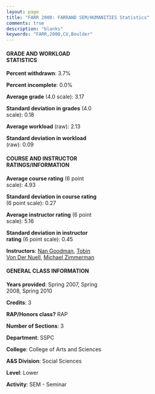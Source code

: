 ```yaml
---
layout: page
title: "FARR 2000: FARRAND SEM/HUMANITIES Statistics"
comments: true
description: "blanks"
keywords: "FARR,2000,CU,Boulder"
---
```

<head>
<script src="https://ajax.googleapis.com/ajax/libs/jquery/2.1.3/jquery.min.js"></script>
<script src="https://dl.dropboxusercontent.com/s/pc42nxpaw1ea4o9/highcharts.js?dl=0"></script>
<!-- <script src="../assets/js/highcharts.js"></script> -->
<style type="text/css">@font-face {
	font-family: "Bebas Neue";
	src: url(https://www.filehosting.org/file/details/544349/BebasNeue Regular.otf) format("opentype");
	}
	h1.Bebas { 
		font-family: "Bebas Neue", Verdana, Tahoma;
	}
</style>
</head>
<body>
	<div id="container" style="float: right; width: 45%; height: 88%; margin-left: 2.5%; margin-right: 2.5%;"></div>
	<script language="JavaScript">
		$(document).ready(function() {
		var chart = {type: 'column'};
		var title = {text: 'Grade Distribution'};
		var xAxis = {categories: ['A','B','C','D','F'],crosshair: true};
		var yAxis = {min: 0,title: {text: 'Percentage'}};
		var tooltip = {headerFormat: '<center><b><span style="font-size:20px">{point.key}</span></b></center>',
		               pointFormat: '<td style="padding:0"><b>{point.y:.1f}%</b></td>',
		               footerFormat: '</table>',shared: true,useHTML: true};
		var plotOptions = {column: {pointPadding: 0.0,borderWidth: 0}};  
		var credits = {enabled: false};var series= [{name: 'Percent',data: [28.44,62.04,9.52,0.0,0.0,]}];
		var json = {};
		json.chart = chart;
		json.title = title;
		json.tooltip = tooltip;
		json.xAxis = xAxis;
		json.yAxis = yAxis;  
		json.series = series;
		json.plotOptions = plotOptions;  
		json.credits = credits;
		$('#container').highcharts(json);
	});
	</script>
</body>
			   
#### GRADE AND WORKLOAD STATISTICS

**Percent withdrawn**: 3.7%

**Percent incomplete**: 0.0%

**Average grade** (4.0 scale): 3.17

**Standard deviation in grades** (4.0 scale): 0.18

**Average workload** (raw): 2.13

**Standard deviation in workload** (raw): 0.09

#### COURSE AND INSTRUCTOR RATINGS/INFORMATION

**Average course rating** (6 point scale): 4.93

**Standard deviation in course rating** (6 point scale): 0.27

**Average instructor rating** (6 point scale): 5.16

**Standard deviation in instructor rating** (6 point scale): 0.45

**Instructors**: <a href='../../instructors/Nan_Goodman'>Nan Goodman</a>, <a href='../../instructors/Tobin_Von_Der_Nuell'>Tobin Von Der Nuell</a>, <a href='../../instructors/Michael_Zimmerman'>Michael Zimmerman</a>

#### GENERAL CLASS INFORMATION

**Years provided**: Spring 2007, Spring 2008, Spring 2010

**Credits**: 3

**RAP/Honors class?** RAP

**Number of Sections**: 3

**Department**: SSPC

**College**: College of Arts and Sciences

**A&S Division**: Social Sciences

**Level**: Lower

**Activity**: SEM - Seminar
